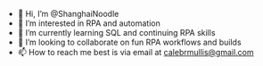 - 👋 Hi, I’m @ShanghaiNoodle
- 👀 I’m interested in RPA and automation
- 🌱 I’m currently learning SQL and continuing RPA skills
- 💞️ I’m looking to collaborate on fun RPA workflows and builds
- 📫 How to reach me best is via email at calebrmullis@gmail.com

<!---
ShanghaiNoodle/ShanghaiNoodle is a ✨ special ✨ repository because its `README.md` (this file) appears on your GitHub profile.
You can click the Preview link to take a look at your changes.
--->
